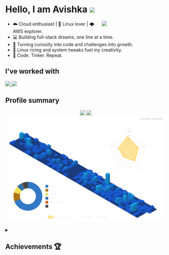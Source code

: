 <!-- Header icons -->

<h1> Hello, I am Avishka <img src = "https://media3.giphy.com/media/ZDNQdzCUjIK9VNUE2c/giphy.webp" width = "70"/></h1>
<div align="left">

<picture>
    <img src="images/coding.gif" width="40%" align="right" />
 </picture>

<!--   About me -->
* ☁️ Cloud enthusiast | 🐧 Linux lover | 🌩️ AWS explorer.   
* 💻 Building full-stack dreams, one line at a time.  
* 🚀 Turning curiosity into code and challenges into growth.  
* 🎨 Linux ricing and system tweaks fuel my creativity.  
* 🌟 Code. Tinker. Repeat.

<!-- Programming languages -->
<h2>I've worked with</h2>
<a href="https://github.com/avixkap#gh-light-mode-only">
 <img src="https://skillicons.dev/icons?i=aws,gcp,jenkins,terraform,ansible,linux,redhat,kubernetes,docker,heroku,gitlab,git,github,githubactions,flutter,bash,php,java,js,ts,py,nodejs,cs,vim,postman,vscode,visualstudio,mysql,postgres,linkedin,npm,nestjs,react,spring,dotnet,flask&theme=light&perline=8" />
</a>
<a href="https://github.com/avixkap#gh-dark-mode-only">
 <img src="https://skillicons.dev/icons?i=aws,gcp,jenkins,terraform,ansible,linux,redhat,kubernetes,docker,heroku,gitlab,git,github,githubactions,flutter,bash,php,java,js,ts,py,nodejs,cs,vim,postman,vscode,visualstudio,mysql,postgres,linkedin,npm,nestjs,react,nextjs,spring,dotnet,flask&theme=dark&perline=8" />
</a>

<!-- Profile summary -->
<h2>Profile summary </h2>
<div align="center">
 <picture align = "left">
     <img width="47%" src="https://github-readme-stats.vercel.app/api?username=avixkap&custom_title=Avishka's+Github+Stats&show_icons=true&hide_border=true&count_private=true&bg_color=00000000&title_color=58a6fe&text_color=878787&icon_color=58a6fe&cache_seconds=1800" />
  </picture>
<picture align = "left">
     <img width="47%" src="https://github-readme-streak-stats.herokuapp.com/?user=avixkap&background=00000000&hide_border=true&stroke=878787&ring=4c8ed9&fire=4c8ed9&currStreakNum=878787&sideNums=878787&currStreakLabel=878787&sideLabels=878787&dates=878787" />
</picture>
  <picture align = "right">
    <source media="(prefers-color-scheme: light)" srcset="images/profile-custom-season.svg" width = "98%">
    <img src="images/profile-custom-night-view.svg" width = "98%"/>
  </picture>
</div>

<br/>

<details>
<summary><h2>Achievements 🏆</h2></summary>

[![@avixkap's Holopin board](https://holopin.me/avishka2k)](https://holopin.io/@avishka2k)

<div align="center">
<img width="150" src="https://user-images.githubusercontent.com/86360412/214757966-662518c6-1388-45c1-8cc3-398c9ba11a28.png" alt="Postman API Fundamentals Student Expert Bagde" />
<img width="150" src="https://user-images.githubusercontent.com/86360412/214763352-e6e1016c-6581-4e27-8694-b5fc8eba95f9.png" alt="DevOps Badge"/>
<img width="130" src="https://user-images.githubusercontent.com/86360412/214763691-6c14f5d6-0a46-4052-b409-f41d483d8716.png"/>
</div>

</details>

<!-- Resources -->
<!-- GitHub Stats: https://github.com/anuraghazra/github-readme-stats -->

